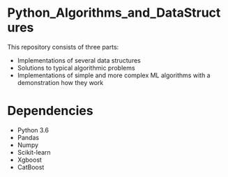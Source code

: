# Python_Algorithms_and_DataStructures

This repository consists of three parts:
- Implementations of several data structures
- Solutions to typical algorithmic problems
- Implementations of simple and more complex ML algorithms with a demonstration how they work

# Dependencies
- Python 3.6
- Pandas
- Numpy
- Scikit-learn
- Xgboost
- CatBoost
